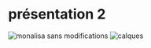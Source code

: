 # présentation 2

![monalisa sans modifications](https://user-images.githubusercontent.com/93718161/142336523-e41ea682-3ef3-420f-a7d3-d182209641cf.png)
![calques](https://user-images.githubusercontent.com/93718161/142336614-7f9b3259-e79b-45f6-8b22-9c3ee01d412c.png)
